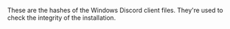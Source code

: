 These are the hashes of the Windows Discord client files. They're used to check the integrity of the installation.
